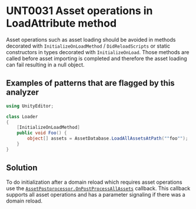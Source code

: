 # UNT0031 Asset operations in LoadAttribute method

Asset operations such as asset loading should be avoided in methods decorated with `InitializeOnLoadMethod` / `DidReloadScripts` or static constructors in types decorated with `InitializeOnLoad`. Those methods are called before asset importing is completed and therefore the asset loading can fail resulting in a null object.

## Examples of patterns that are flagged by this analyzer

```csharp
using UnityEditor;

class Loader
{
    [InitializeOnLoadMethod]
    public void Foo() {
        object[] assets = AssetDatabase.LoadAllAssetsAtPath(""foo"");
    }
}
```

## Solution

To do initialization after a domain reload which requires asset operations use the [`AssetPostprocessor.OnPostProcessAllAssets`](https://docs.unity3d.com/ScriptReference/AssetPostprocessor.OnPostProcessAllAssets.html) callback. This callback supports all asset operations and has a parameter signaling if there was a domain reload.